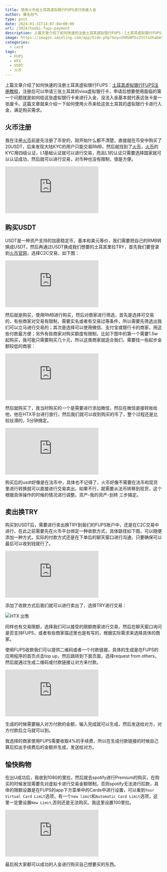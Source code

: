 ```yaml
---
title: 使用火币给土耳其虚拟银行FUPS进行快速入金
author: 要名俗气
type: post
date: 2024-01-31T14:07:04+00:00
url: /2024/huobi-fups-payment
description: 上篇文章介绍了如何快速的注册土耳其虚拟银行FUPS：[土耳其虚拟银行FUPS注册教程](https://www.iminling.com/2024/01/29/396.html "土耳其虚拟银行FUPS注册教程")，注册后可以申请三张土耳其的visa虚拟银行卡，申请后想要使用面临的第一个问题就是如何给这张虚拟银行卡来进行入金，没法入金基本就代表这张卡是一张废卡。这篇文章就来介绍一下如何使用火币来给这张土耳其的虚拟银行卡进行入金，满足购买需求。
image: https://images.iminling.com/app/hide.php?key=VkRUWThzZStta2habm5URkFLUHNTRHM3aVI5Nm0rcHdwZE1hU01aMWQxRU91Ry9NUWN3alQrbWdQY1crZ2FtdmZWSVhOaXM9
categories:
  - card
tags:
  - FUPS
  - HTX
  - USDT
  - 火币
---
```

上篇文章介绍了如何快速的注册土耳其虚拟银行FUPS：[土耳其虚拟银行FUPS注册教程](https://www.iminling.com/2024/01/29/396.html "土耳其虚拟银行FUPS注册教程")，注册后可以申请三张土耳其的visa虚拟银行卡，申请后想要使用面临的第一个问题就是如何给这张虚拟银行卡来进行入金，没法入金基本就代表这张卡是一张废卡。这篇文章就来介绍一下如何使用火币来给这张土耳其的虚拟银行卡进行入金，满足购买需求。

## 火币注册

我在注册[火币](https://www.htx.com)前是先注册了币安的，刚开始什么都不清楚，直接就在币安中购买了20USDT，后来发现大陆KYC的用户只能交易RMB，然后就找到了[火币](https://www.htx.com)，[火币](https://www.htx.com)的KYC用四级认证，L1基础认证就可以进行交易，而且L1的认证只需要选择国家就可以认证成功，然后就可以进行交易，对币种也没有限制，很是方便。

![火币-kyc-等级](https://images.iminling.com/app/hide.php?key=ZWNSMlY2ekVGVGN6eHcreXNEOUxYSFNXRXN0TjNHUXJqc1Z2a1NLbkxrMHlzZ3hRNWtjRmNzOGJZbzA0Y1VPK0pzV3dIbE09)

## 购买USDT

USDT是一种资产支持的加密稳定币，基本和美元等价，我们需要把自己的RMB转换成USDT，然后再通过USDT换成我们想要的土耳其里拉TRY，首先我们要登录到[火币官网](https://www.htx.com)，选择C2C交易，如下图：

![htx c2c](https://images.iminling.com/app/hide.php?key=TVVTZVBvR3lzY0VrVzBxbjhveEYvbHZIN3ltT2JJV0t2MmdMM3V0ZHBqeDgrbHoxMmlHVDhJaFFtbjd5YldGeVZmSTVVUGs9)

然后就是购买，使用RMB进行购买，然后对商家进行筛选，首先是选择可交易的，有些商家对交易有限制，需要实名或者有交易过等条件，所以需要先筛选出我们可以立马进行交易的；其次是选择可以使用微信、支付宝或银行卡的商家，用这些付款最方便；另外有些商家对购买额度有限制，比如下图中的第一个需要1.5w起购买，我可能只需要购买几十元，所以这类商家就适合我们，需要找一些起步金额较低的商家：

![htx 商家](https://images.iminling.com/app/hide.php?key=NWROTmgrOGJDMEE4eUVTUUdIUStjZUFDcFBnNHA4bXp0enN0NHlpVjZwcTcrTEgxQWV2ZkQrTXpKdm1OYmFiS3ZEK1A4dnM9)

然后就购买了，我当时购买的一个是需要进行添加微信，然后在微信直接转账给他，他在HTX平台进行放行，然后我们就可以收到购买的币了，整个过程还是比较丝滑的，5分钟搞定。

![htx 购买usdt](https://images.iminling.com/app/hide.php?key=UnVIVTR5eUJlY1B4VFhrc05sbjRnbDE0SHE4ZW9LWnltVzNXa2dWbEhKdnFKNlQ0bnVNSWhneHROMmNFWjQyTjRoQ2xCcVk9)

购买后的usdt好像是在法币中，具体也不记得了，火币好像不需要在法币和现货里进行转换就可以直接进行交易卖出，如果不行，就需要从法币转移到现货，这个根据具体操作的时候的情况进行调整。资产-我的资产-划转 三步搞定。

## 卖出换TRY

购买到USDT后，需要进行卖出换TRY到我们的FUPS账户中，还是在C2C交易中进行，在此之前需要先在火币平台绑定一种收款方式，具体路径如下图，可以随便添加一种方式，实际的付款方式还是在下单后的聊天窗口进行沟通，只要确保可以最后可以收到钱就行了。

![HTX 收款方式添加](https://images.iminling.com/app/hide.php?key=Q21QOXB6ZmZGM3RrQmoxS3V0dFVUWkxPdS96VUtMSHNmd0YxWDI2cWNzSk5jRWp5RkR3SFUwUW1KSTVTRDV0QjJ6N3dyTzg9)

添加了收款方式后我们就可以进行卖出了，选择TRY进行交易：

![HTX 出售](https://www.iminling.com/wp-content/uploads/2024/01/C3E3CDE6BE4A483354067874DD8A26F3.png)

同样也有交易限额，选择我们可以接受的限额商家进行交易，然后在聊天窗口询问是否支持FUPS，或者有些商家描述里也是有写的，根据实际需求来选择具体的商家。

使用FUPS收款我们可以提供二维码或者一个付款链接，具体的生成是在FUPS的应用程序的首页点击top up，然后跳转到下面页面，选择request from others，然后就通过生成二维码或付款链接让对方来付款。

![fups top up](https://images.iminling.com/app/hide.php?key=dUp0R2tlSU9SNlJ1YS9qbk1oNlRZMGswb0lRblQ4aGoyMlBKbXlDNnN5RzhCYWo3cko5SXpuSjdXbEoxQiswWThuNG1LZW89)

生成的时候需要输入对方付款的金额，输入完成就可以生成，然后发送给对方，对方付款后立马就可以到。

我选择的商家使用FUPS需要收取4%的手续费，所以在生成付款链接的时候自己算后扣出手续费后的金额并生成，发送给对方。

## 愉快购物

在出U成功后，我收到1080的里拉，然后就去spotify进行Premium的购买，在购买的时候发现需要先对虚拟卡进行交易金额限制，否则spotify无法进行扣款，具体的限额设置是在FUPS的app下方菜单中的Cards中进行设置，可以看到`Your Virtual Card Limit`选项，有一个`new limit`和`Automatic Card Limit`选项，这里一定要设置`New Limit`,否则还是无法购买。我这里设置100里拉。

![fups card](https://images.iminling.com/app/hide.php?key=aEc4bVpTeTAxWURWeEVRWUpoWFgvYlZ1QTJBdzNlbkhPYklEdGZrSWdiZmtRekVHT0dGdExJcEwxOVV0TGkrUnJxblhwRzA9)

最后祝大家都可以成功的入金进行购买自己想要买的东西。

